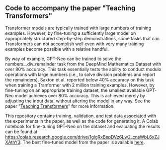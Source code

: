 ## Code to accompany the paper "Teaching Transformers"

Transformer models are typically trained with large numbers of training examples. 
However, by fine-tuning a sufficiently large model on appropriately structured step-by-step demonstrations, 
some tasks that can Transformers can not accomplish well even with very many training examples become possible with a relative handful. 

By way of example, GPT-Neo can be trained to solve the numbers__div_remainder task from the DeepMind Mathematics Dataset with over 80% accuracy. 
This task essentially tests the ability to conduct modulo operations with large numbers (i.e., to solve division problems and report the remainders).
Saxton et al. reported below 40% accuracy on this task when training a Tranformer with 2 million training examples. However, by fine-tuning on an appropriate training dataset,
the smallest available GPT-Neo model achieves over 80% accuracy. This is achieved merely by adjusting the input data, without altering the model in any way.
See the paper "[Teaching Transformers](http://www.twonewthings.com/Teaching_Transformers_v2.pdf)" for more information.

This repository contains training, validation, and test data associated with the experiments in the paper, as well as the code for generating it. 
A Colab notebook for fine-tuning GPT-Neo on the dataset and evaluating the results can be found at https://colab.research.google.com/drive/1glgRxBepDVz6Lw2_cnsWbL6xZJXAthY3. The best fine-tuned model from the paper is available [here](https://drive.google.com/drive/folders/1kVCrpN1zrL3KXsyCPAZo10q011U6qjQM?usp=sharing).
